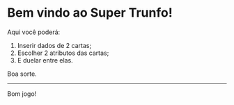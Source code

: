 # Bem vindo ao Super Trunfo!

Aqui você poderá:
1. Inserir dados de 2 cartas;
2. Escolher 2 atributos das cartas;
3. E duelar entre elas.

Boa sorte.
 
---
Bom jogo!
